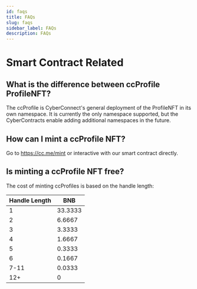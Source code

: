 ```yaml
---
id: faqs
title: FAQs
slug: faqs
sidebar_label: FAQs
description: FAQs
---
```


# Smart Contract Related

## What is the difference between ccProfile ProfileNFT?

The ccProfile is CyberConnect's general deployment of the ProfileNFT in its own namespace. It is currently the only namespace supported, but the CyberContracts enable adding additional namespaces in the future.

## How can I mint a ccProfile NFT?

Go to https://cc.me/mint or interactive with our smart contract directly.

## Is minting a ccProfile NFT free?

The cost of minting ccProfiles is based on the handle length:

| Handle Length | BNB     |
| ------------- | ------- |
| 1             | 33.3333 |
| 2             | 6.6667  |
| 3             | 3.3333  |
| 4             | 1.6667  |
| 5             | 0.3333  |
| 6             | 0.1667  |
| 7-11          | 0.0333  |
| 12+           | 0       |
